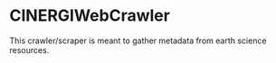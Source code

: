 CINERGIWebCrawler
=================

This crawler/scraper is meant to gather metadata from earth science resources.
